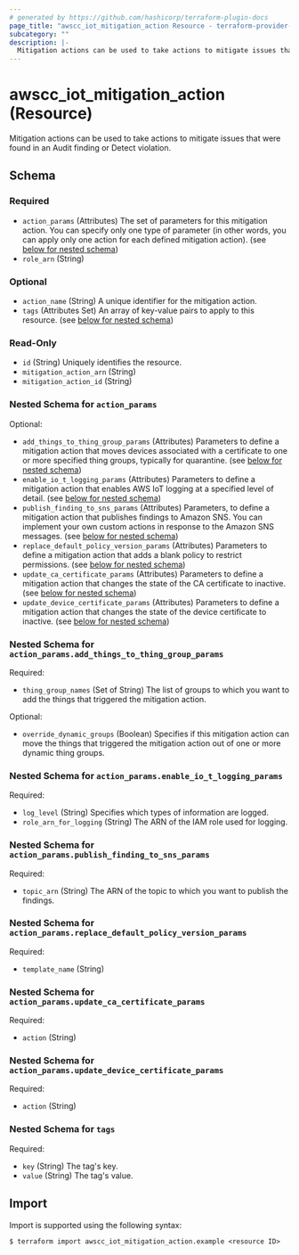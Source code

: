 ```yaml
---
# generated by https://github.com/hashicorp/terraform-plugin-docs
page_title: "awscc_iot_mitigation_action Resource - terraform-provider-awscc"
subcategory: ""
description: |-
  Mitigation actions can be used to take actions to mitigate issues that were found in an Audit finding or Detect violation.
---
```


# awscc_iot_mitigation_action (Resource)

Mitigation actions can be used to take actions to mitigate issues that were found in an Audit finding or Detect violation.



<!-- schema generated by tfplugindocs -->
## Schema

### Required

- `action_params` (Attributes) The set of parameters for this mitigation action. You can specify only one type of parameter (in other words, you can apply only one action for each defined mitigation action). (see [below for nested schema](#nestedatt--action_params))
- `role_arn` (String)

### Optional

- `action_name` (String) A unique identifier for the mitigation action.
- `tags` (Attributes Set) An array of key-value pairs to apply to this resource. (see [below for nested schema](#nestedatt--tags))

### Read-Only

- `id` (String) Uniquely identifies the resource.
- `mitigation_action_arn` (String)
- `mitigation_action_id` (String)

<a id="nestedatt--action_params"></a>
### Nested Schema for `action_params`

Optional:

- `add_things_to_thing_group_params` (Attributes) Parameters to define a mitigation action that moves devices associated with a certificate to one or more specified thing groups, typically for quarantine. (see [below for nested schema](#nestedatt--action_params--add_things_to_thing_group_params))
- `enable_io_t_logging_params` (Attributes) Parameters to define a mitigation action that enables AWS IoT logging at a specified level of detail. (see [below for nested schema](#nestedatt--action_params--enable_io_t_logging_params))
- `publish_finding_to_sns_params` (Attributes) Parameters, to define a mitigation action that publishes findings to Amazon SNS. You can implement your own custom actions in response to the Amazon SNS messages. (see [below for nested schema](#nestedatt--action_params--publish_finding_to_sns_params))
- `replace_default_policy_version_params` (Attributes) Parameters to define a mitigation action that adds a blank policy to restrict permissions. (see [below for nested schema](#nestedatt--action_params--replace_default_policy_version_params))
- `update_ca_certificate_params` (Attributes) Parameters to define a mitigation action that changes the state of the CA certificate to inactive. (see [below for nested schema](#nestedatt--action_params--update_ca_certificate_params))
- `update_device_certificate_params` (Attributes) Parameters to define a mitigation action that changes the state of the device certificate to inactive. (see [below for nested schema](#nestedatt--action_params--update_device_certificate_params))

<a id="nestedatt--action_params--add_things_to_thing_group_params"></a>
### Nested Schema for `action_params.add_things_to_thing_group_params`

Required:

- `thing_group_names` (Set of String) The list of groups to which you want to add the things that triggered the mitigation action.

Optional:

- `override_dynamic_groups` (Boolean) Specifies if this mitigation action can move the things that triggered the mitigation action out of one or more dynamic thing groups.


<a id="nestedatt--action_params--enable_io_t_logging_params"></a>
### Nested Schema for `action_params.enable_io_t_logging_params`

Required:

- `log_level` (String) Specifies which types of information are logged.
- `role_arn_for_logging` (String) The ARN of the IAM role used for logging.


<a id="nestedatt--action_params--publish_finding_to_sns_params"></a>
### Nested Schema for `action_params.publish_finding_to_sns_params`

Required:

- `topic_arn` (String) The ARN of the topic to which you want to publish the findings.


<a id="nestedatt--action_params--replace_default_policy_version_params"></a>
### Nested Schema for `action_params.replace_default_policy_version_params`

Required:

- `template_name` (String)


<a id="nestedatt--action_params--update_ca_certificate_params"></a>
### Nested Schema for `action_params.update_ca_certificate_params`

Required:

- `action` (String)


<a id="nestedatt--action_params--update_device_certificate_params"></a>
### Nested Schema for `action_params.update_device_certificate_params`

Required:

- `action` (String)



<a id="nestedatt--tags"></a>
### Nested Schema for `tags`

Required:

- `key` (String) The tag's key.
- `value` (String) The tag's value.

## Import

Import is supported using the following syntax:

```shell
$ terraform import awscc_iot_mitigation_action.example <resource ID>
```
